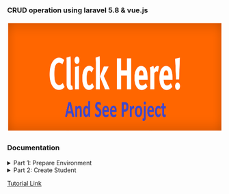 ### CRUD operation using laravel 5.8 & vue.js

   <a href="#" target="_blank">
      <img src="storage/images/click_me.png" width="auto" height="260">
   </a>

### Documentation

<details>
   <summary>Part 1: Prepare Environment</summary>

      1. install laravel 5.8
         i. composer create-project --prefer-dist laravel/laravel vue "5.8.*"

      2. install vue
         i. [node install](https://nodejs.org/en/download/)
         ii. npm install

      3. create database and setup .env
         i. dbName: vue

      4. create student model and schema
         i. php artisan make:model Student -m
            name, email, phone
         ii. php artisan migrate

      5. create StudentController
         i. php artisan make:controller StudentController

      6. active laravel default authentication
         i. php artisan make:auth
</details>

<details>
   <summary>Part 2: Create Student</summary>

      1. npm run watch
      2. create component for creating student
         i. js/components/ [CreateComponent];

      3. register this in app.js
         i. app.js/
         ii. Vue.component('create-component', require('./components/CreateComponent.vue').default);
         iii. home.blade.php [<create-component></create-component>]

      4. bind model
         i. CreateComponent.vue [ <input v-model="name, email, phone etc...">]
         ii. CreateComponent.vue [export default{
                                    data(){
                                       return{
                                          name : '',
                                          email : '',
                                          phone : ''
                                       }
                                    }, //No need this, it use for 'v-model' work or not...
                                 ]

      5. create method for save student
         i. CreateComponent.vue [export default{
                                    methods : {
                                       saveStudent(){
                                          alert('text'); //no need this
                                 ]

      6. create axios post method and send date
         i. CreateComponent.vue  [export default{
                                    methods : {
                                       saveStudent(){
                                          axios.post('save_student', {
                                             name : this.name,
                                             email : this.email,
                                             phone : this.phone,
                                          }).then(response => console.log(response));
                                 ]

      7. create route web.php
         i. web.php [Route::post('/save_student', 'StudentController@save_student');]

      8. create method in controller and store student data
         i. StudentController.php [
                  use App\Student;
                  public function save_student(){
                     $student = new Student;
                     $student->name = request()->name;
                     $student->email = request()->email;
                     $student->phone = request()->phone;
                     $student->save();
                     return 'Insert successfully';
                  }
            ]
</details>

[Tutorial Link](https://www.youtube.com/playlist?list=PLE_gxCZQDh4-55n7ZoY3vgXUla7IMnVY0)